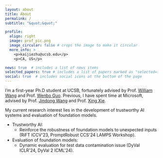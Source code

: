 ```yaml
---
layout: about
title: About
permalink: /
subtitle: "&quot;&quot;"

profile:
  align: right
  image: prof_pic.png
  image_circular: false # crops the image to make it circular
  more_info: >
    <p>kaijiezhu@ucsb.edu</p>
    <p>CA, US</p>

news: true  # includes a list of news items
selected_papers: true # includes a list of papers marked as "selected={true}"
social: true  # includes social icons at the bottom of the page
---
```


I’m a first-year Ph.D student at UCSB, fortunately advised by Prof. [William Wang](https://sites.cs.ucsb.edu/~william/) and Prof. [Wenbo Guo](https://henrygwb.github.io/). Previous, I have spent time at Microsoft, advised by Prof. [Jindong Wang](https://jd92.wang/) and Prof. [Xing Xie](https://www.microsoft.com/en-us/research/people/xingx/). 

My current research interest lies in the development of trustworthy AI systems and evaluation of foundation models.

- Trustworthy AI:
  - Reinforce the robustness of foundation models to unexpected inputs (RiFT ICCV'23, PromptRobust CCS'24 LAMPS Workshop).
- Evaluation of foundation models:
  - Dynamic evaluation for test data contamination issue (DyVal ICLR'24, DyVal 2 ICML'24).